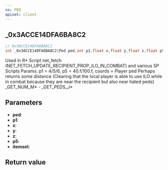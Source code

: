 ```yaml
---
ns: PED
apiset: client
---
```

## _0x3ACCE14DFA6BA8C2

```c
// 0x3ACCE14DFA6BA8C2
int _0x3ACCE14DFA6BA8C2(Ped ped,int p1,float x,float y,float z,float p5,ItemSet itemset);
```

Used in R* Script net_fetch (NET_FETCH_UPDATE_RECIPIENT_PROP_ILO_IN_COMBAT) and various SP Scripts
Params: p1 = 4/5/6, p5 = 40.f/100.f, coords = Player ped
Perhaps returns some distance (Clearing that the local player is able to use ILO while in combat because they are near the recipient but also near hated peds)
_GET_NUM_M* - _GET_PEDS_J*

## Parameters
* **ped**:
* **p1**:
* **x**:
* **y**:
* **z**:
* **p5**:
* **itemset**:

## Return value